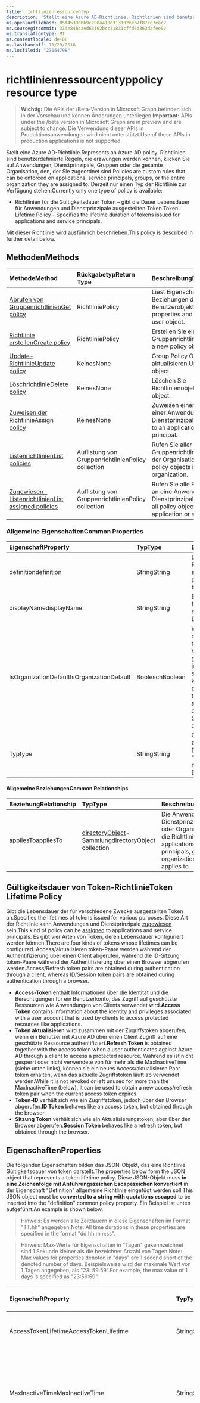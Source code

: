 ```yaml
---
title: richtlinienressourcentyp
description: 'Stellt eine Azure AD-Richtlinie. Richtlinien sind benutzerdefinierte Regeln, die erzwungen werden können, klicken Sie auf Anwendungen, Dienstprinzipale, Gruppen oder die gesamte Organisation, den, der Sie zugeordnet sind. Derzeit nur einen Typ der Richtlinie zur Verfügung stehen:'
ms.openlocfilehash: 05f4539d069c290a410d313102eeb7f87ce7eac2
ms.sourcegitcommit: 334e84b4aed63162bcc31831cffd6d363dafee02
ms.translationtype: MT
ms.contentlocale: de-DE
ms.lasthandoff: 11/29/2018
ms.locfileid: "27064798"
---
```

# <a name="policy-resource-type"></a><span data-ttu-id="353c5-105">richtlinienressourcentyp</span><span class="sxs-lookup"><span data-stu-id="353c5-105">policy resource type</span></span>

> <span data-ttu-id="353c5-106">**Wichtig:** Die APIs der /Beta-Version in Microsoft Graph befinden sich in der Vorschau und können Änderungen unterliegen.</span><span class="sxs-lookup"><span data-stu-id="353c5-106">**Important:** APIs under the /beta version in Microsoft Graph are in preview and are subject to change.</span></span> <span data-ttu-id="353c5-107">Die Verwendung dieser APIs in Produktionsanwendungen wird nicht unterstützt.</span><span class="sxs-lookup"><span data-stu-id="353c5-107">Use of these APIs in production applications is not supported.</span></span>

<span data-ttu-id="353c5-108">Stellt eine Azure AD-Richtlinie.</span><span class="sxs-lookup"><span data-stu-id="353c5-108">Represents an Azure AD policy.</span></span> <span data-ttu-id="353c5-109">Richtlinien sind benutzerdefinierte Regeln, die erzwungen werden können, klicken Sie auf Anwendungen, Dienstprinzipale, Gruppen oder die gesamte Organisation, den, der Sie zugeordnet sind.</span><span class="sxs-lookup"><span data-stu-id="353c5-109">Policies are custom rules that can be enforced on applications, service principals, groups, or the entire organization they are assigned to.</span></span> <span data-ttu-id="353c5-110">Derzeit nur einen Typ der Richtlinie zur Verfügung stehen:</span><span class="sxs-lookup"><span data-stu-id="353c5-110">Currently only one type of policy is available:</span></span>

- <span data-ttu-id="353c5-111">Richtlinien für die Gültigkeitsdauer Token – gibt die Dauer Lebensdauer für Anwendungen und Dienstprinzipale ausgestellten Token.</span><span class="sxs-lookup"><span data-stu-id="353c5-111">Token Lifetime Policy - Specifies the lifetime duration of tokens issued for applications and service principals.</span></span>

<span data-ttu-id="353c5-112">Mit dieser Richtlinie wird ausführlich beschrieben.</span><span class="sxs-lookup"><span data-stu-id="353c5-112">This policy is described in further detail below.</span></span>

## <a name="methods"></a><span data-ttu-id="353c5-113">Methoden</span><span class="sxs-lookup"><span data-stu-id="353c5-113">Methods</span></span>
| <span data-ttu-id="353c5-114">Methode</span><span class="sxs-lookup"><span data-stu-id="353c5-114">Method</span></span>       | <span data-ttu-id="353c5-115">Rückgabetyp</span><span class="sxs-lookup"><span data-stu-id="353c5-115">Return Type</span></span>  |<span data-ttu-id="353c5-116">Beschreibung</span><span class="sxs-lookup"><span data-stu-id="353c5-116">Description</span></span>|
|:---------------|:--------|:----------|
| [<span data-ttu-id="353c5-117">Abrufen von Gruppenrichtlinien</span><span class="sxs-lookup"><span data-stu-id="353c5-117">Get policy</span></span>](../api/policy-get.md) |<span data-ttu-id="353c5-118">Richtlinie</span><span class="sxs-lookup"><span data-stu-id="353c5-118">Policy</span></span>|<span data-ttu-id="353c5-119">Liest Eigenschaften und Beziehungen des Benutzerobjekts.</span><span class="sxs-lookup"><span data-stu-id="353c5-119">Read properties and relationships of user object.</span></span>|
|[<span data-ttu-id="353c5-120">Richtlinie erstellen</span><span class="sxs-lookup"><span data-stu-id="353c5-120">Create policy</span></span>](../api/policy-post.md)|<span data-ttu-id="353c5-121">Richtlinie</span><span class="sxs-lookup"><span data-stu-id="353c5-121">Policy</span></span>|<span data-ttu-id="353c5-122">Erstellen Sie ein neues Gruppenrichtlinienobjekt.</span><span class="sxs-lookup"><span data-stu-id="353c5-122">Create a new policy object.</span></span>|
|[<span data-ttu-id="353c5-123">Update-Richtlinie</span><span class="sxs-lookup"><span data-stu-id="353c5-123">Update policy</span></span>](../api/policy-update.md)|<span data-ttu-id="353c5-124">Keines</span><span class="sxs-lookup"><span data-stu-id="353c5-124">None</span></span>|<span data-ttu-id="353c5-125">Group Policy Object zu aktualisieren.</span><span class="sxs-lookup"><span data-stu-id="353c5-125">Update policy object.</span></span>|
|[<span data-ttu-id="353c5-126">Löschrichtlinie</span><span class="sxs-lookup"><span data-stu-id="353c5-126">Delete policy</span></span>](../api/policy-delete.md)|<span data-ttu-id="353c5-127">Keines</span><span class="sxs-lookup"><span data-stu-id="353c5-127">None</span></span>|<span data-ttu-id="353c5-128">Löschen Sie Richtlinienobjekt.</span><span class="sxs-lookup"><span data-stu-id="353c5-128">Delete policy object.</span></span>|
|[<span data-ttu-id="353c5-129">Zuweisen der Richtlinie</span><span class="sxs-lookup"><span data-stu-id="353c5-129">Assign policy</span></span>](../api/policy-assign.md)|<span data-ttu-id="353c5-130">Keines</span><span class="sxs-lookup"><span data-stu-id="353c5-130">None</span></span>|<span data-ttu-id="353c5-131">Zuweisen einer Richtlinie zu einer Anwendung Dienstprinzipal.</span><span class="sxs-lookup"><span data-stu-id="353c5-131">Assign a policy to an application, service principal.</span></span>|
|[<span data-ttu-id="353c5-132">Listenrichtlinien</span><span class="sxs-lookup"><span data-stu-id="353c5-132">List policies</span></span>](../api/policy-list.md)|<span data-ttu-id="353c5-133">Auflistung von Gruppenrichtlinien</span><span class="sxs-lookup"><span data-stu-id="353c5-133">Policy collection</span></span>|<span data-ttu-id="353c5-134">Rufen Sie aller Gruppenrichtlinienobjekte in der Organisation ab.</span><span class="sxs-lookup"><span data-stu-id="353c5-134">Get all policy objects in the organization.</span></span>|
|[<span data-ttu-id="353c5-135">Zugewiesen-Listenrichtlinien</span><span class="sxs-lookup"><span data-stu-id="353c5-135">List assigned policies</span></span>](../api/policy-list-assigned.md)|<span data-ttu-id="353c5-136">Auflistung von Gruppenrichtlinien</span><span class="sxs-lookup"><span data-stu-id="353c5-136">Policy collection</span></span>|<span data-ttu-id="353c5-137">Rufen Sie alle Richtlinienobjekte an eine Anwendung oder Dienstprinzipal zugewiesen.</span><span class="sxs-lookup"><span data-stu-id="353c5-137">Get all policy objects assigned to an application or service principal.</span></span>|

### <a name="common-properties"></a><span data-ttu-id="353c5-138">Allgemeine Eigenschaften</span><span class="sxs-lookup"><span data-stu-id="353c5-138">Common Properties</span></span>
| <span data-ttu-id="353c5-139">Eigenschaft</span><span class="sxs-lookup"><span data-stu-id="353c5-139">Property</span></span>     | <span data-ttu-id="353c5-140">Typ</span><span class="sxs-lookup"><span data-stu-id="353c5-140">Type</span></span>   |<span data-ttu-id="353c5-141">Beschreibung</span><span class="sxs-lookup"><span data-stu-id="353c5-141">Description</span></span>|
|:---------------|:--------|:----------|
|<span data-ttu-id="353c5-142">definition</span><span class="sxs-lookup"><span data-stu-id="353c5-142">definition</span></span>|<span data-ttu-id="353c5-143">String</span><span class="sxs-lookup"><span data-stu-id="353c5-143">String</span></span>|<span data-ttu-id="353c5-144">Die Version der bestimmte Richtlinie Zeichenfolge.</span><span class="sxs-lookup"><span data-stu-id="353c5-144">The string version of the specific policy.</span></span> <span data-ttu-id="353c5-145">Siehe unten.</span><span class="sxs-lookup"><span data-stu-id="353c5-145">See below.</span></span> <span data-ttu-id="353c5-146">Erforderlich.</span><span class="sxs-lookup"><span data-stu-id="353c5-146">Required.</span></span>|
|<span data-ttu-id="353c5-147">displayName</span><span class="sxs-lookup"><span data-stu-id="353c5-147">displayName</span></span>|<span data-ttu-id="353c5-148">String</span><span class="sxs-lookup"><span data-stu-id="353c5-148">String</span></span>|<span data-ttu-id="353c5-149">Ein benutzerdefinierter Name für die Richtlinie ein.</span><span class="sxs-lookup"><span data-stu-id="353c5-149">A custom name for the policy.</span></span> <span data-ttu-id="353c5-150">Erforderlich.</span><span class="sxs-lookup"><span data-stu-id="353c5-150">Required.</span></span>|
|<span data-ttu-id="353c5-151">IsOrganizationDefault</span><span class="sxs-lookup"><span data-stu-id="353c5-151">IsOrganizationDefault</span></span>|<span data-ttu-id="353c5-152">Boolesch</span><span class="sxs-lookup"><span data-stu-id="353c5-152">Boolean</span></span>|<span data-ttu-id="353c5-153">Wenn auf true ist, aktivieren Sie diese Richtlinie festgelegt.</span><span class="sxs-lookup"><span data-stu-id="353c5-153">If set to true, activates this policy.</span></span> <span data-ttu-id="353c5-154">Viele Richtlinien für den gleichen Richtlinientyp kann, jedoch nur eine Organisation standardmäßig aktiviert werden kann.</span><span class="sxs-lookup"><span data-stu-id="353c5-154">There can be many policies for the same policy type, but only one can be activated as the organization default.</span></span> <span data-ttu-id="353c5-155">Optional, ist Standardwert false.</span><span class="sxs-lookup"><span data-stu-id="353c5-155">Optional, default value is false.</span></span>|
|<span data-ttu-id="353c5-156">Typ</span><span class="sxs-lookup"><span data-stu-id="353c5-156">type</span></span>|<span data-ttu-id="353c5-157">String</span><span class="sxs-lookup"><span data-stu-id="353c5-157">String</span></span>|<span data-ttu-id="353c5-158">Gibt den Typ der Richtlinie an.</span><span class="sxs-lookup"><span data-stu-id="353c5-158">Specifies the type of policy.</span></span> <span data-ttu-id="353c5-159">Derzeit muss "TokenLifetimePolicy".</span><span class="sxs-lookup"><span data-stu-id="353c5-159">Currently must be "TokenLifetimePolicy".</span></span> <span data-ttu-id="353c5-160">Erforderlich.</span><span class="sxs-lookup"><span data-stu-id="353c5-160">Required.</span></span>|

#### <a name="common-relationships"></a><span data-ttu-id="353c5-161">Allgemeine Beziehungen</span><span class="sxs-lookup"><span data-stu-id="353c5-161">Common Relationships</span></span>
|<span data-ttu-id="353c5-162">Beziehung</span><span class="sxs-lookup"><span data-stu-id="353c5-162">Relationship</span></span>|<span data-ttu-id="353c5-163">Typ</span><span class="sxs-lookup"><span data-stu-id="353c5-163">Type</span></span>|<span data-ttu-id="353c5-164">Beschreibung</span><span class="sxs-lookup"><span data-stu-id="353c5-164">Description</span></span>|
|:-------------|:-----------|:-----------|
|<span data-ttu-id="353c5-165">appliesTo</span><span class="sxs-lookup"><span data-stu-id="353c5-165">appliesTo</span></span>|<span data-ttu-id="353c5-166">[directoryObject](../resources/directoryobject.md)-Sammlung</span><span class="sxs-lookup"><span data-stu-id="353c5-166">[directoryObject](../resources/directoryobject.md) collection</span></span>|<span data-ttu-id="353c5-167">Die Anwendungen, Dienstprinzipale, Gruppen oder Organisation wendet die Richtlinie an.</span><span class="sxs-lookup"><span data-stu-id="353c5-167">The applications, service principals, groups, or organization the policy applies to.</span></span>|

## <a name="token-lifetime-policy"></a><span data-ttu-id="353c5-168">Gültigkeitsdauer von Token-Richtlinie</span><span class="sxs-lookup"><span data-stu-id="353c5-168">Token Lifetime Policy</span></span>
<span data-ttu-id="353c5-169">Gibt die Lebensdauer der für verschiedene Zwecke ausgestellten Token an.</span><span class="sxs-lookup"><span data-stu-id="353c5-169">Specifies the lifetimes of tokens issued for various purposes.</span></span> <span data-ttu-id="353c5-170">Diese Art der Richtlinie kann Anwendungen und Dienstprinzipale [zugewiesen](../api/policy-assign.md) sein.</span><span class="sxs-lookup"><span data-stu-id="353c5-170">This kind of policy can be [assigned](../api/policy-assign.md) to applications and service principals.</span></span> <span data-ttu-id="353c5-171">Es gibt vier Arten von Token, deren Lebensdauer konfiguriert werden können.</span><span class="sxs-lookup"><span data-stu-id="353c5-171">There are four kinds of tokens whose lifetimes can be configured.</span></span> <span data-ttu-id="353c5-172">Access/aktualisieren token-Paare werden während der Authentifizierung über einen Client abgerufen, während die ID-Sitzung token-Paare während der Authentifizierung über einen Browser abgerufen werden.</span><span class="sxs-lookup"><span data-stu-id="353c5-172">Access/Refresh token pairs are obtained during authentication through a client, whereas ID/Session token pairs are obtained during authentication through a browser.</span></span>

- <span data-ttu-id="353c5-173">**Access-Token** enthält Informationen über die Identität und die Berechtigungen für ein Benutzerkonto, das Zugriff auf geschützte Ressourcen wie Anwendungen von Clients verwendet wird.</span><span class="sxs-lookup"><span data-stu-id="353c5-173">**Access Token** contains information about the identity and privileges associated with a user account that is used by clients to access protected resources like applications.</span></span>
- <span data-ttu-id="353c5-174">**Token aktualisieren** wird zusammen mit der Zugriffstoken abgerufen, wenn ein Benutzer mit Azure AD über einen Client Zugriff auf eine geschützte Ressource authentifiziert.</span><span class="sxs-lookup"><span data-stu-id="353c5-174">**Refresh Token** is obtained together with the access token when a user authenticates against Azure AD through a client to access a protected resource.</span></span> <span data-ttu-id="353c5-175">Während es ist nicht gesperrt oder nicht verwendete von für mehr als die MaxInactiveTime (siehe unten links), können sie ein neues Access/aktualisieren Paar token erhalten, wenn das aktuelle Zugriffstoken läuft ab verwendet werden.</span><span class="sxs-lookup"><span data-stu-id="353c5-175">While it is not revoked or left unused for more than the MaxInactiveTime (below), it can be used to obtain a new access/refresh token pair when the current access token expires.</span></span>
- <span data-ttu-id="353c5-176">**Token-ID** verhält sich wie ein Zugriffstoken, jedoch über den Browser abgerufen.</span><span class="sxs-lookup"><span data-stu-id="353c5-176">**ID Token** behaves like an access token, but obtained through the browser.</span></span>
- <span data-ttu-id="353c5-177">**Sitzung Token** verhält sich wie ein Aktualisierungstoken, aber über den Browser abgerufen.</span><span class="sxs-lookup"><span data-stu-id="353c5-177">**Session Token** behaves like a refresh token, but obtained through the browser.</span></span>

## <a name="properties"></a><span data-ttu-id="353c5-178">Eigenschaften</span><span class="sxs-lookup"><span data-stu-id="353c5-178">Properties</span></span>
<span data-ttu-id="353c5-179">Die folgenden Eigenschaften bilden das JSON-Objekt, das eine Richtlinie Gültigkeitsdauer von token darstellt.</span><span class="sxs-lookup"><span data-stu-id="353c5-179">The properties below form the JSON object that represents a token lifetime policy.</span></span> <span data-ttu-id="353c5-180">Diese JSON-Objekt muss **in eine Zeichenfolge mit Anführungszeichen Escapezeichen konvertiert** in der Eigenschaft "Definition" allgemeine Richtlinie eingefügt werden soll.</span><span class="sxs-lookup"><span data-stu-id="353c5-180">This JSON object must be **converted to a string with quotations escaped** to be inserted into the "definition" common policy property.</span></span> <span data-ttu-id="353c5-181">Ein Beispiel ist unten aufgeführt:</span><span class="sxs-lookup"><span data-stu-id="353c5-181">An example is shown below.</span></span>

><span data-ttu-id="353c5-182">Hinweis: Es werden alle Zeitdauern in diese Eigenschaften im Format "TT.hh" angegeben.</span><span class="sxs-lookup"><span data-stu-id="353c5-182">Note: All time durations in these properties are specified in the format "dd.hh:mm:ss".</span></span>

><span data-ttu-id="353c5-183">Hinweis: Max-Werte für Eigenschaften in "Tagen" gekennzeichnet sind 1 Sekunde kleiner als die bezeichnet Anzahl von Tagen.</span><span class="sxs-lookup"><span data-stu-id="353c5-183">Note: Max values for properties denoted in "days" are 1 second short of the denoted number of days.</span></span> <span data-ttu-id="353c5-184">Beispielsweise wird der maximale Wert von 1 Tagen angegeben, als "23: 59:59".</span><span class="sxs-lookup"><span data-stu-id="353c5-184">For example, the max value of 1 days is specified as "23:59:59".</span></span>

| <span data-ttu-id="353c5-185">Eigenschaft</span><span class="sxs-lookup"><span data-stu-id="353c5-185">Property</span></span>     | <span data-ttu-id="353c5-186">Typ</span><span class="sxs-lookup"><span data-stu-id="353c5-186">Type</span></span>   |<span data-ttu-id="353c5-187">Beschreibung</span><span class="sxs-lookup"><span data-stu-id="353c5-187">Description</span></span>| <span data-ttu-id="353c5-188">Mindestwert</span><span class="sxs-lookup"><span data-stu-id="353c5-188">Min Value</span></span> | <span data-ttu-id="353c5-189">Max-Wert</span><span class="sxs-lookup"><span data-stu-id="353c5-189">Max Value</span></span> | <span data-ttu-id="353c5-190">Standardwert</span><span class="sxs-lookup"><span data-stu-id="353c5-190">Default Value</span></span>|
|:---------------|:--------|:----------|:--------|:--------|:----|
|<span data-ttu-id="353c5-191">AccessTokenLifetime</span><span class="sxs-lookup"><span data-stu-id="353c5-191">AccessTokenLifetime</span></span>|<span data-ttu-id="353c5-192">String</span><span class="sxs-lookup"><span data-stu-id="353c5-192">String</span></span>|<span data-ttu-id="353c5-193">Steuert, wie lange **Zugriff und ID-Token** als gültig betrachtet werden.</span><span class="sxs-lookup"><span data-stu-id="353c5-193">Controls how long **both access and ID tokens** are considered valid.</span></span>|<span data-ttu-id="353c5-194">10 Minuten</span><span class="sxs-lookup"><span data-stu-id="353c5-194">10 minutes</span></span>|<span data-ttu-id="353c5-195">1 Tag</span><span class="sxs-lookup"><span data-stu-id="353c5-195">1 day</span></span>|<span data-ttu-id="353c5-196">1 Stunde</span><span class="sxs-lookup"><span data-stu-id="353c5-196">1 hour</span></span>|
|<span data-ttu-id="353c5-197">MaxInactiveTime</span><span class="sxs-lookup"><span data-stu-id="353c5-197">MaxInactiveTime</span></span>|<span data-ttu-id="353c5-198">String</span><span class="sxs-lookup"><span data-stu-id="353c5-198">String</span></span>|<span data-ttu-id="353c5-199">Steuert, wie ALT ein Aktualisierungstoken sein kann, bevor ein Client nicht mehr zum Abrufen eines neuen Access/aktualisieren token Paars Zugriff auf eine Ressource verwenden kann.</span><span class="sxs-lookup"><span data-stu-id="353c5-199">Controls how old a refresh token can be before a client can no longer use it to retrieve a new access/refresh token pair to access a resource.</span></span>|<span data-ttu-id="353c5-200">10 Minuten</span><span class="sxs-lookup"><span data-stu-id="353c5-200">10 minutes</span></span>|<span data-ttu-id="353c5-201">90 Tage</span><span class="sxs-lookup"><span data-stu-id="353c5-201">90 days</span></span>|<span data-ttu-id="353c5-202">14 Tage</span><span class="sxs-lookup"><span data-stu-id="353c5-202">14 days</span></span>|
|<span data-ttu-id="353c5-203">MaxAgeSingleFactor</span><span class="sxs-lookup"><span data-stu-id="353c5-203">MaxAgeSingleFactor</span></span>|<span data-ttu-id="353c5-204">String</span><span class="sxs-lookup"><span data-stu-id="353c5-204">String</span></span>|<span data-ttu-id="353c5-205">Steuerelemente wie lange kann Benutzer weiterhin Aktualisierungstoken verwenden, um neue Access/aktualisieren abzurufen token-Paare nach dem letzten Mal, das Sie authentifiziert, erfolgreich mit nur einem einzigen Faktor.</span><span class="sxs-lookup"><span data-stu-id="353c5-205">Controls how long a user can continue to use refresh tokens to get new access/refresh token pairs after the last time they authenticated successfully with only a single factor.</span></span> <span data-ttu-id="353c5-206">Da einfache weniger als mehrstufige Authentifizierung sicher angesehen wird, wird empfohlen, dass diese Richtlinie auf einen Wert gleich oder kleiner als der MultiFactorRefreshTokenMaxAge festgelegt ist.</span><span class="sxs-lookup"><span data-stu-id="353c5-206">Because single-factor is considered less secure than multi-factor authentication, it is recommended that this policy is set to an equal or lesser value than the MultiFactorRefreshTokenMaxAge.</span></span>|<span data-ttu-id="353c5-207">10 Minuten</span><span class="sxs-lookup"><span data-stu-id="353c5-207">10 minutes</span></span>|<span data-ttu-id="353c5-208">erst gesperrt</span><span class="sxs-lookup"><span data-stu-id="353c5-208">until-revoked</span></span>|<span data-ttu-id="353c5-209">365 Tage oder erst gesperrt</span><span class="sxs-lookup"><span data-stu-id="353c5-209">365 days or until-revoked</span></span>|
|<span data-ttu-id="353c5-210">MaxAgeMultiFactor</span><span class="sxs-lookup"><span data-stu-id="353c5-210">MaxAgeMultiFactor</span></span>|<span data-ttu-id="353c5-211">String</span><span class="sxs-lookup"><span data-stu-id="353c5-211">String</span></span>|<span data-ttu-id="353c5-212">Aktualisierungstoken verwenden, um neue Access/aktualisieren abzurufen token-Paare nach dem letzten Mal, das Sie authentifiziert, erfolgreich mit mehreren Faktoren kann Steuerelemente wie lange ein Benutzer weiterhin.</span><span class="sxs-lookup"><span data-stu-id="353c5-212">Controls how long a user can continue to use refresh tokens to get new access/refresh token pairs after the last time they authenticated successfully with multi factors.</span></span>|<span data-ttu-id="353c5-213">10 Minuten</span><span class="sxs-lookup"><span data-stu-id="353c5-213">10 minutes</span></span>|<span data-ttu-id="353c5-214">erst gesperrt</span><span class="sxs-lookup"><span data-stu-id="353c5-214">until-revoked</span></span>|<span data-ttu-id="353c5-215">365 Tage oder erst gesperrt</span><span class="sxs-lookup"><span data-stu-id="353c5-215">365 days or until-revoked</span></span>|
|<span data-ttu-id="353c5-216">MaxAgeSessionSingleFactor</span><span class="sxs-lookup"><span data-stu-id="353c5-216">MaxAgeSessionSingleFactor</span></span>|<span data-ttu-id="353c5-217">String</span><span class="sxs-lookup"><span data-stu-id="353c5-217">String</span></span>|<span data-ttu-id="353c5-218">Steuerelemente wie lange kann Benutzer weiterhin Sitzungstoken verwenden, um neue ID-Sitzung-Token abzurufen, nach dem Zeitpunkt der letzten sie mit nur einem einzigen Faktor erfolgreich authentifiziert.</span><span class="sxs-lookup"><span data-stu-id="353c5-218">Controls how long a user can continue to use session tokens to get new ID/session tokens after the last time they authenticated successfully with only a single factor.</span></span> <span data-ttu-id="353c5-219">Da einfache weniger als mehrstufige Authentifizierung sicher angesehen wird, wird empfohlen, dass diese Richtlinie auf einen Wert gleich oder kleiner als der MultiFactorSessionTokenMaxAge festgelegt ist</span><span class="sxs-lookup"><span data-stu-id="353c5-219">Because single-factor is considered less secure than multi-factor authentication, it is recommended that this policy is set to an equal or lesser value than the MultiFactorSessionTokenMaxAge</span></span>|<span data-ttu-id="353c5-220">10 Minuten</span><span class="sxs-lookup"><span data-stu-id="353c5-220">10 minutes</span></span>|<span data-ttu-id="353c5-221">erst gesperrt</span><span class="sxs-lookup"><span data-stu-id="353c5-221">until-revoked</span></span>|<span data-ttu-id="353c5-222">365 oder erst gesperrt</span><span class="sxs-lookup"><span data-stu-id="353c5-222">365 or until-revoked</span></span>|
|<span data-ttu-id="353c5-223">MaxAgeSessionMultiFactor</span><span class="sxs-lookup"><span data-stu-id="353c5-223">MaxAgeSessionMultiFactor</span></span>|<span data-ttu-id="353c5-224">String</span><span class="sxs-lookup"><span data-stu-id="353c5-224">String</span></span>|<span data-ttu-id="353c5-225">Steuerelemente wie lange kann Benutzer weiterhin Sitzungstoken verwenden, um neue ID-Sitzung Token nach dem Zeitpunkt der letzten abrufen, die sie mit mehreren Faktoren erfolgreich authentifiziert.</span><span class="sxs-lookup"><span data-stu-id="353c5-225">Controls how long a user can continue to use session tokens to get new ID/session tokens after the last time they authenticated successfully with multi factors.</span></span>|<span data-ttu-id="353c5-226">10 Minuten</span><span class="sxs-lookup"><span data-stu-id="353c5-226">10 minutes</span></span>|<span data-ttu-id="353c5-227">erst gesperrt</span><span class="sxs-lookup"><span data-stu-id="353c5-227">until-revoked</span></span>|<span data-ttu-id="353c5-228">365 oder erst gesperrt</span><span class="sxs-lookup"><span data-stu-id="353c5-228">365 or until-revoked</span></span>|
|<span data-ttu-id="353c5-229">Version</span><span class="sxs-lookup"><span data-stu-id="353c5-229">Version</span></span>|<span data-ttu-id="353c5-230">Ganze Zahl</span><span class="sxs-lookup"><span data-stu-id="353c5-230">Integer</span></span>|<span data-ttu-id="353c5-231">Der Wert 1 festgelegt.</span><span class="sxs-lookup"><span data-stu-id="353c5-231">Set value of 1.</span></span> <span data-ttu-id="353c5-232">Erforderlich.</span><span class="sxs-lookup"><span data-stu-id="353c5-232">Required.</span></span>|<span data-ttu-id="353c5-233">Keines</span><span class="sxs-lookup"><span data-stu-id="353c5-233">None</span></span>|<span data-ttu-id="353c5-234">Keines</span><span class="sxs-lookup"><span data-stu-id="353c5-234">None</span></span>|<span data-ttu-id="353c5-235">Keine</span><span class="sxs-lookup"><span data-stu-id="353c5-235">None</span></span>|

## <a name="json-representation"></a><span data-ttu-id="353c5-236">JSON-Darstellung</span><span class="sxs-lookup"><span data-stu-id="353c5-236">JSON representation</span></span>
<span data-ttu-id="353c5-237">Es folgt eine JSON-Darstellung der Ressource.</span><span class="sxs-lookup"><span data-stu-id="353c5-237">Here is a JSON representation of the resource.</span></span>

```json
{
  "definition":["{\"TokenLifetimePolicy\":{\"Version\":1,\"AccessTokenLifetime\":\"8:00:00\",\"MaxInactiveTime\":\"20:00:00\",}}"],
  "displayName":"Test Policy",
  "isOrganizationDefault":false,
  "type":"TokenLifetimePolicy",
}
```
